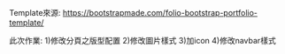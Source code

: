 Template來源:
 https://bootstrapmade.com/folio-bootstrap-portfolio-template/
 
 此次作業:
 1)修改分頁之版型配置
 2)修改圖片樣式
 3)加icon
 4)修改navbar樣式
 
